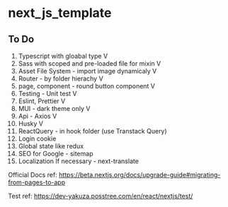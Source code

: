 # next_js_template

## To Do

<ol>
<li> Typescript with gloabal type V</li> 
<li> Sass with scoped and pre-loaded file for mixin V</li>
<li> Asset File System - import image dynamicaly V </li>
<li> Router - by folder hierachy V </li>
<li> page, component - round button component V</li>
<li> Testing - Unit test V </li>
<li> Eslint, Prettier V</li>
<li> MUI - dark theme only V </li>
<li> Api - Axios V </li>
<li> Husky V </li>
<li> ReactQuery - in hook folder (use Transtack Query) </li>
<li> Login cookie </li>
<li> Global state like redux </li>
<li> SEO for Google - sitemap </li>
<li> Localization If necessary - next-translate </li>

</ol>

Official Docs ref: https://beta.nextjs.org/docs/upgrade-guide#migrating-from-pages-to-app

Test ref: https://dev-yakuza.posstree.com/en/react/nextjs/test/
